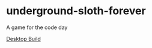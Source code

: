 underground-sloth-forever
=========================

A game for the code day

[Desktop Build](https://dl.dropboxusercontent.com/u/59394582/underground-sloth-forever.jar)